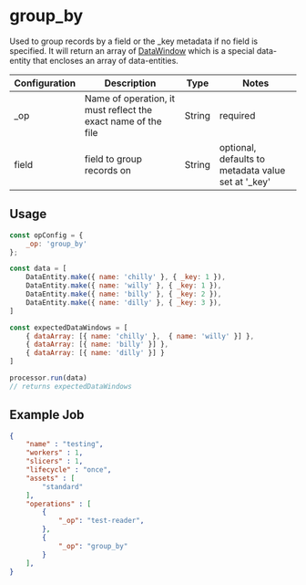 
# group_by #

Used to group records by a field or the _key metadata if no field is specified. It will return an array of [DataWindow](../entity/data-window.md) which is a special data-entity that encloses an array of data-entities.



| Configuration | Description | Type |  Notes |
| --------- | -------- | ------ | ------ |
| _op | Name of operation, it must reflect the exact name of the file | String | required |
| field | field to group records on | String | optional, defaults to metadata value set at '_key' |

## Usage

```javascript
const opConfig = {
    _op: 'group_by'
};

const data = [
    DataEntity.make({ name: 'chilly' }, { _key: 1 }),
    DataEntity.make({ name: 'willy' }, { _key: 1 }),
    DataEntity.make({ name: 'billy' }, { _key: 2 }),
    DataEntity.make({ name: 'dilly' }, { _key: 3 }),
]

const expectedDataWindows = [
    { dataArray: [{ name: 'chilly' },  { name: 'willy' }] },
    { dataArray: [{ name: 'billy' }] },
    { dataArray: [{ name: 'dilly' }] }
]

processor.run(data)
// returns expectedDataWindows

```

## Example Job

```json
{
    "name" : "testing",
    "workers" : 1,
    "slicers" : 1,
    "lifecycle" : "once",
    "assets" : [
        "standard"
    ],
    "operations" : [
        {
            "_op": "test-reader",
        },
        {
            "_op": "group_by"
        }
    ],
}

```
